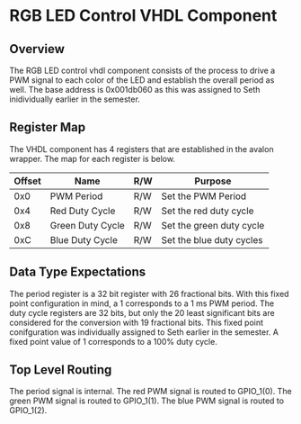 # RGB LED Control VHDL Component

## Overview
The RGB LED control vhdl component consists of the process to drive a PWM signal to each color of the LED and establish the overall period as well. The base address is 0x001db060 as this was assigned to Seth inidividually earlier in the semester. 

## Register Map
The VHDL component has 4 registers that are established in the avalon wrapper. The map for each register is below.

| Offset | Name              | R/W | Purpose                    |
|--------|-------------------|-----|----------------------------|
| 0x0    | PWM Period        | R/W | Set the PWM Period         |
| 0x4    | Red Duty Cycle    | R/W | Set the red duty cycle     |
| 0x8    | Green Duty Cycle  | R/W | Set the green duty cycle   |
| 0xC    | Blue Duty Cycle   | R/W | Set the blue duty cycles   |

## Data Type Expectations
The period register is a 32 bit register with 26 fractional bits. With this fixed point configuration in mind, a 1 corresponds to a 1 ms PWM period. The duty cycle registers are 32 bits, but only the 20 least significant bits are considered for the conversion with 19 fractional bits. This fixed point conifguration was individually assigned to Seth earlier in the semester. A fixed point value of 1 corresponds to a 100% duty cycle.

## Top Level Routing
The period signal is internal. The red PWM signal is routed to GPIO_1(0). The green PWM signal is routed to GPIO_1(1). The blue PWM signal is routed to GPIO_1(2).